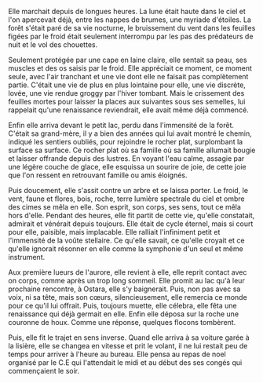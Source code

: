 Elle marchait depuis de longues heures. La lune était haute dans le ciel et l'on apercevait déjà, entre les nappes de brumes, une myriade d'étoiles. La forêt s'était paré de sa vie nocturne, le bruissement du vent dans les feuilles figées par le froid était seulement interrompu par les pas des prédateurs de nuit et le vol des chouettes. 

Seulement protégée par une cape en laine claire, elle sentait sa peau, ses muscles et des os saisis par le froid. Elle appréciait ce moment, ce moment seule, avec l'air tranchant et une vie dont elle ne faisait pas complètement partie. C'était une vie de plus en plus lointaine pour elle, une vie discrète, lovée, une vie rendue groggy par l'hiver tombant. Mais le crissement des feuilles mortes pour laisser la places aux suivantes sous ses semelles, lui rappelait qu'une renaissance reviendrait, elle avait même déjà commencé. 

Enfin elle arriva devant le petit lac, perdu dans l'immensité de la forêt. C'était sa grand-mère, il y a bien des années qui lui avait montré le chemin, indiqué les sentiers oubliés, pour rejoindre le rocher plat, surplombant la surface sa surface. Ce rocher plat  où sa famille où sa famille allumait bougie et laisser offrande depuis des lustres. 
En voyant l'eau calme, assagie par une légère couche de glace, elle esquissa un sourire de joie, de cette joie que l'on ressent en retrouvant famille ou amis éloignés. 

Puis doucement, elle s'assit contre un arbre et se laissa porter. Le froid, le vent, faune et flores, bois, roche, terre lumière spectrale du ciel et ombre des cimes se mêla en elle. Son esprit, son corps, ses sens, tout ce mêla hors d'elle. Pendant des heures, elle fit partit de cette vie, qu'elle constatait, admirait et vénérait depuis toujours. Elle était de cycle éternel, mais si court pour elle, paisible, mais implacable. Elle ralliait l'infiniment petit et l'immensité de la voûte stellaire. Ce qu'elle savait, ce qu'elle croyait et ce qu'elle ignorait résonner en elle comme la symphonie d'un seul et même instrument. 

Aux première lueurs de l'aurore, elle revient à elle, elle reprit contact avec on corps, comme après un trop long sommeil. Elle promit au lac qu'à leur prochaine rencontre, à Ostara, elle s'y baignerait. Puis, non pas avec sa voix, ni sa tête, mais son cœurs, silencieusement, elle remercia ce monde pour ce qu'il lui offrait. Puis, toujours muette, elle célebra, elle fêta une renaissance qui déjà germait en elle. Enfin elle déposa sur la roche une couronne de houx. Comme une réponse, quelques flocons tombèrent.

Puis, elle fit le trajet en sens inverse. Quand elle arriva à sa voiture garée à la lisière, elle se changea en vitesse et prit le volant, il ne lui restait peu de temps pour arriver à l'heure au bureau. Elle pensa au repas de noel organisé par le C.E qui l'attendait le midi et au début des ses congés qui commençaient le soir. 


